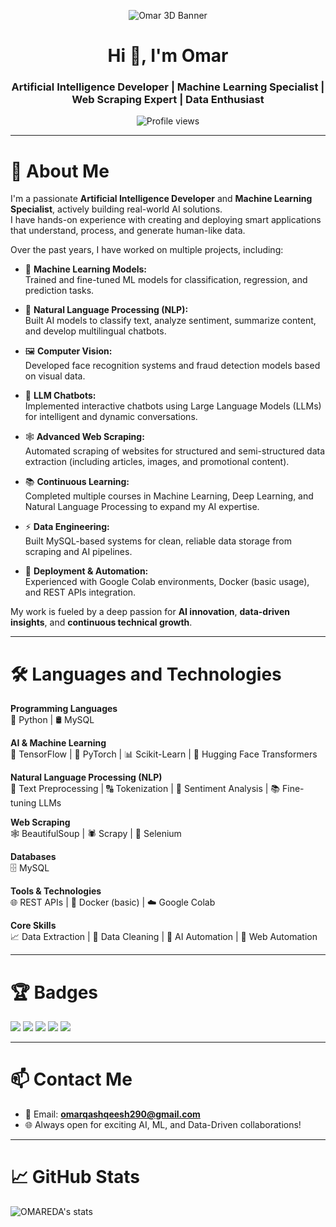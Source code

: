 <p align="center">
  <img src="https://i.imgur.com/dLeIlrm.gif" alt="Omar 3D Banner" />
</p>

<h1 align="center">Hi 👋, I'm Omar</h1>
<h3 align="center">Artificial Intelligence Developer | Machine Learning Specialist | Web Scraping Expert | Data Enthusiast</h3>

<p align="center">
  <img src="https://komarev.com/ghpvc/?username=OMAREDA&label=Profile%20views&color=0e75b6&style=flat" alt="Profile views" />
</p>

---

# 🚀 About Me

I'm a passionate **Artificial Intelligence Developer** and **Machine Learning Specialist**, actively building real-world AI solutions.  
I have hands-on experience with creating and deploying smart applications that understand, process, and generate human-like data.

Over the past years, I have worked on multiple projects, including:

- 🧠 **Machine Learning Models:**  
  Trained and fine-tuned ML models for classification, regression, and prediction tasks.

- 💬 **Natural Language Processing (NLP):**  
  Built AI models to classify text, analyze sentiment, summarize content, and develop multilingual chatbots.

- 🖼️ **Computer Vision:**  
  Developed face recognition systems and fraud detection models based on visual data.

- 🤖 **LLM Chatbots:**  
  Implemented interactive chatbots using Large Language Models (LLMs) for intelligent and dynamic conversations.

- 🕸️ **Advanced Web Scraping:**  
  Automated scraping of websites for structured and semi-structured data extraction (including articles, images, and promotional content).

- 📚 **Continuous Learning:**  
  Completed multiple courses in Machine Learning, Deep Learning, and Natural Language Processing to expand my AI expertise.

- ⚡ **Data Engineering:**  
  Built MySQL-based systems for clean, reliable data storage from scraping and AI pipelines.

- 🚀 **Deployment & Automation:**  
  Experienced with Google Colab environments, Docker (basic usage), and REST APIs integration.

My work is fueled by a deep passion for **AI innovation**, **data-driven insights**, and **continuous technical growth**.

---

# 🛠️ Languages and Technologies

**Programming Languages**  
🐍 Python | 🛢️ MySQL

**AI & Machine Learning**  
🧠 TensorFlow | 🧠 PyTorch | 📊 Scikit-Learn | 🤖 Hugging Face Transformers

**Natural Language Processing (NLP)**  
📝 Text Preprocessing | 🔠 Tokenization | 💬 Sentiment Analysis | 📚 Fine-tuning LLMs

**Web Scraping**  
🕸️ BeautifulSoup | 🕷️ Scrapy | 🧹 Selenium

**Databases**  
🗄️ MySQL

**Tools & Technologies**  
🌐 REST APIs | 🐳 Docker (basic) | ☁️ Google Colab

**Core Skills**  
📈 Data Extraction | 🧹 Data Cleaning | 🧠 AI Automation | 🚀 Web Automation

---

# 🏆 Badges

<p align="left">
  <img src="https://img.shields.io/badge/AI%20Developer-00C853?style=for-the-badge&logo=python&logoColor=white" />
  <img src="https://img.shields.io/badge/Machine%20Learning%20Specialist-FF6F00?style=for-the-badge&logo=tensorflow&logoColor=white" />
  <img src="https://img.shields.io/badge/NLP%20Engineer-3949AB?style=for-the-badge&logo=google&logoColor=white" />
  <img src="https://img.shields.io/badge/Web%20Scraping%20Pro-00ACC1?style=for-the-badge&logo=selenium&logoColor=white" />
  <img src="https://img.shields.io/badge/Python%20Developer-3776AB?style=for-the-badge&logo=python&logoColor=white" />
</p>

---

# 📫 Contact Me

- 📧 Email: **omarqashqeesh290@gmail.com**
- 🌐 Always open for exciting AI, ML, and Data-Driven collaborations!

---

# 📈 GitHub Stats

<p align="left">
  <img src="https://github-readme-stats.vercel.app/api?username=OMAREDA&show_icons=true&locale=en" alt="OMAREDA's stats" />
</p>
